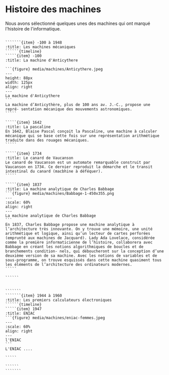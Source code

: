 
# Histoire des machines

Nous avons sélectionné quelques unes des machines qui ont marqué l'histoire de l'informatique.

````````{timeline}

```````{item} -100 à 1948
:title: Les machines mécaniques
``````{timeline}
`````{item} -100
:title: La machine d'Anticythere

```{figure} media/machines/Anticythere.jpeg
---
height: 88px
width: 125px
align: right
---
La machine d'Anticythere
```
La machine d’Anticythère, plus de 100 ans av. J.-C., propose une repré- sentation mécanique des mouvements astronomiques.
`````

`````{item} 1642
:title: La pascaline
En 1642, Blaise Pascal conçoit la Pascaline, une machine à calculer mécanique qui se base cette fois sur une représentation arithmétique traduite dans des rouages mécaniques.
`````

`````{item} 1734
:title: Le canard de Vaucanson
Le canard de Vaucanson est un automate remarquable construit par Vaucanson en 1734. Ce dernier reproduit la démarche et le transit intestinal du canard (macbhine à déféquer).
`````

`````{item} 1837
:title: La machine analytique de Charles Babbage
```{figure} media/machines/Babbage-1-450x355.png
---
:scale: 60%
align: right
---
La machine analytique de Charles Babbage
```
En 1837, Charles Babbage propose une machine analytique à l’architecture très innovante. On y trouve une mémoire, une unité arithmétique et logique, ainsi qu’un lecteur de cartes perforées (emprunté aux machines de Jacquard). Lady Ada Lovelace, considérée comme la première informaticienne de l’histoire, collaborera avec Babbage en créant les notions algorithmiques de boucles et de branchements condition- nels, qui déboucheront sur la conception d’une deuxième version de sa machine. Avec les notions de variables et de sous-programme, on trouve esquissés dans cette machine quasiment tous les éléments de l’architecture des ordinateurs modernes.
`````

``````


```````
```````{item} 1944 à 1960
:title: Les premiers calculateurs électroniques
``````{timeline}
`````{item} 1947
:title: ENIAC
```{figure} media/machines/eniac-femmes.jpeg
---
:scale: 60%
align: right
---
l'ENIAC
```
L'ENIAC ....

`````

``````
```````

````````
